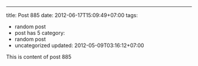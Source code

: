 ---
title: Post 885
date: 2012-06-17T15:09:49+07:00
tags:
  - random post
  - post has 5
category:
  - random post
  - uncategorized
updated: 2012-05-09T03:16:12+07:00

This is content of post 885